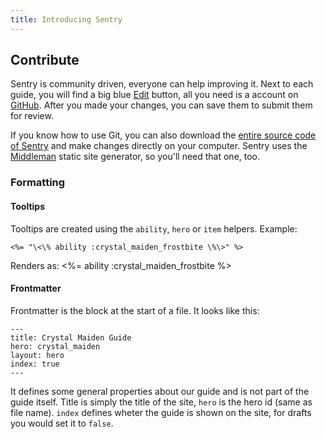 ```yaml
---
title: Introducing Sentry
---
```


## Contribute

Sentry is community driven, everyone can help improving it. Next to each guide,
you will find a big blue <a href="http://prose.io/#jgillich/sentry/edit/master/source/contribute.md" class="btn btn-info btn-xs">Edit</a> button, all you need
is a account on [GitHub](https://github.com). After you made your changes, you
can save them to submit them for review.

If you know how to use Git, you can also download the [entire source code of Sentry](https://github.com/jgillich/sentry)
and make changes directly on your computer. Sentry uses the [Middleman](https://middlemanapp.com)
static site generator, so you'll need that one, too.

### Formatting

#### Tooltips

Tooltips are created using the `ability`, `hero` or `item` helpers. Example:

    <%= "\<\% ability :crystal_maiden_frostbite \%\>" %>

Renders as: <%= ability :crystal_maiden_frostbite %>

#### Frontmatter

Frontmatter is the block at the start of a file. It looks like this:

    ---
    title: Crystal Maiden Guide
    hero: crystal_maiden
    layout: hero
    index: true
    ---

It defines some general properties about our guide and is not part of the guide itself.
Title is simply the title of the site, `hero` is the hero id (same as file name).
`index` defines wheter the guide is shown on the site, for drafts you would set it
to `false`.

